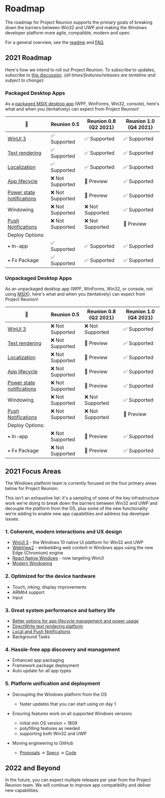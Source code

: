 # Roadmap

The roadmap for Project Reunion supports the primary goals of breaking down the barriers between Win32 and UWP and making the Windows developer platform more agile, compatible, modern and open.

For a general overview, see the [readme](https://github.com/microsoft/ProjectReunion/tree/master/docs) and [FAQ](https://github.com/microsoft/ProjectReunion/blob/master/docs/faq.md).

## 2021 Roadmap

Here's how we intend to roll out Project Reunion. To subscribe to updates, subscribe to [this discussion](https://github.com/microsoft/ProjectReunion/discussions/507). *(all times/features/releases are tentative and subject to change)*: 

### Packaged Desktop Apps
As a [packaged MSIX desktop app](https://docs.microsoft.com/windows/msix/overview) (WPF, WinForms, Win32, console), here's what and when you (tentatively) can expect from Project Reunion!

🌟 |      Reunion 0.5      |         Reunion 0.8 (Q2 2021)    |       Reunion 1.0 (Q4 2021)     | 
-- | ------------------------------- | --------------------------------- | ------------------------------- |
[WinUI 3](https://github.com/microsoft/microsoft-ui-xaml/blob/master/docs/roadmap.md#winui-3) | ✅ Supported  | ✅ Supported | ✅ Supported | 
[Text rendering](https://docs.microsoft.com/en-us/windows/apps/project-reunion/dwritecore) | ✅ Supported | ✅ Supported | ✅ Supported | 
[Localization](https://docs.microsoft.com/windows/apps/project-reunion/mrtcore/mrtcore-overview) | ✅ Supported | ✅ Supported | ✅ Supported | 
[App lifecycle](https://github.com/microsoft/ProjectReunion/issues/111) | ❌ Not Supported | 🔄 Preview | ✅ Supported | 
[Power state notifications](https://github.com/microsoft/ProjectReunion/issues/111) | ❌ Not Supported | 🔄 Preview | ✅ Supported | 
Windowing | ❌ Not Supported | ❌ Not Supported | ✅ Supported |
[Push Notifications](https://github.com/microsoft/ProjectReunion/blob/main/specs/PushNotifications/PushNotifications-spec.md) | ❌ Not Supported | ❌ Not Supported | 🔄 Preview |
Deploy Options: |  
• In-app | ✅ Supported | ✅ Supported | ✅ Supported | 
• Fx Package | ✅ Supported | ✅ Supported | ✅ Supported | 

### Unpackaged Desktop Apps

As an unpackaged desktop app (WPF, WinForms, Win32, or console, not using [MSIX](https://docs.microsoft.com/windows/msix/overview)), here's what and when you (tentatively) can expect from Project Reunion!

 🌟 |       Reunion 0.5      |         Reunion 0.8 (Q2 2021)   |       Reunion 1.0 (Q4 2021)    | 
-- | ---------------------------------- | ------------------------------ | ------------------------------- |
[WinUI 3](https://github.com/microsoft/microsoft-ui-xaml/blob/master/docs/roadmap.md#winui-3) | ❌ Not Supported | ❌ Not Supported | ✅ Supported | 
[Text rendering](https://docs.microsoft.com/en-us/windows/apps/project-reunion/dwritecore) | ❌ Not Supported | 🔄 Preview | ✅ Supported | 
[Localization](https://docs.microsoft.com/windows/apps/project-reunion/mrtcore/mrtcore-overview) | ❌ Not Supported| 🔄 Preview | ✅ Supported | 
[App lifecycle](https://github.com/microsoft/ProjectReunion/issues/111) | ❌ Not Supported | 🔄 Preview | ✅ Supported | 
[Power state notifications](https://github.com/microsoft/ProjectReunion/issues/111) | ❌ Not Supported | 🔄 Preview | ✅ Supported | 
Windowing | ❌ Not Supported | ❌ Not Supported | ✅ Supported | 
[Push Notifications](https://github.com/microsoft/ProjectReunion/blob/main/specs/PushNotifications/PushNotifications-spec.md) | ❌ Not Supported | ❌ Not Supported | 🔄 Preview |
Deploy Options:  |  
• In-app | ❌ Not Supported | 🔄 Preview | ✅ Supported | 
• Fx Package | ❌ Not Supported | 🔄 Preview | ✅ Supported |

## 2021 Focus Areas

The Windows platform team is currently focused on the four primary areas below for Project Reunion.

This isn't an exhaustive list: it's a sampling of some of the key infrastructure work we're doing to break down the barriers between Win32 and UWP and decouple the platform from the OS, plus some of the new functionality we're adding to enable new app capabilities and address top developer issues.

### 1. Coherent, modern interactions and UX design

* [WinUI 3](https://github.com/microsoft/microsoft-ui-xaml/blob/master/docs/roadmap.md) - the Windows 10 native UI platform for Win32 and UWP
* [WebView2](https://docs.microsoft.com/microsoft-edge/webview2/) - embedding web content in Windows apps using the new Edge (Chromium) engine
* [React Native Windows](https://github.com/microsoft/react-native-windows/projects/30) - now targeting WinUI
* [Modern Windowing](https://github.com/microsoft/ProjectReunion/discussions/370)

### 2. Optimized for the device hardware

* Touch, inking, display improvements
* ARM64 support
* Input 

### 3. Great system performance and battery life

* [Better options for app lifecycle management and power usage](https://github.com/microsoft/ProjectReunion/issues/111)
* [DirectWrite text rendering platform](https://github.com/microsoft/ProjectReunion/issues/112)
* [Local and Push Notifications](https://github.com/microsoft/ProjectReunion/discussions/371)
* Background Tasks

### 4. Hassle-free app discovery and management

* Enhanced app packaging
* Framework package deployment
* Auto update for all app types

### 5. Platform unification and deployment

* Decoupling the Windows platform from the OS
  * faster updates that you can start using on day 1
* Ensuring features work on all supported Windows versions
  * initial min OS version = 1809
  * polyfilling features as needed
  * supporting both Win32 and UWP
  
* Moving engineering to GitHub
  * [Proposals](https://github.com/microsoft/ProjectReunion/issues?q=is%3Aissue+is%3Aopen+label%3A%22feature+proposal%22) -> [Specs](https://github.com/microsoft/ProjectReunion/tree/master/specs) -> [Code](https://github.com/microsoft/ProjectReunion/tree/master/dev)
  
## 2022 and Beyond
  
In the future, you can expect multiple releases per year from the Project Reunion team. We will continue to improve app compatibility and deliver new capabilities.
